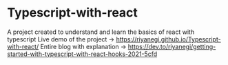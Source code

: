 # Typescript-with-react
A project created to understand and learn the basics of react with typescript
Live demo of the project -> https://riyanegi.github.io/Typescript-with-react/
Entire blog with explanation -> https://dev.to/riyanegi/getting-started-with-typescript-with-react-hooks-2021-5cfd
